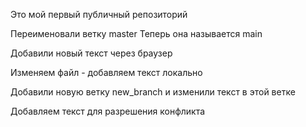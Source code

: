 ﻿Это мой первый публичный репозиторий

Переименовали ветку master
Теперь она называется main

Добавили новый текст через браузер

Изменяем файл - добавляем текст локально

Добавили новую ветку new_branch и изменили текст в этой ветке

Добавляем текст для разрешения конфликта
